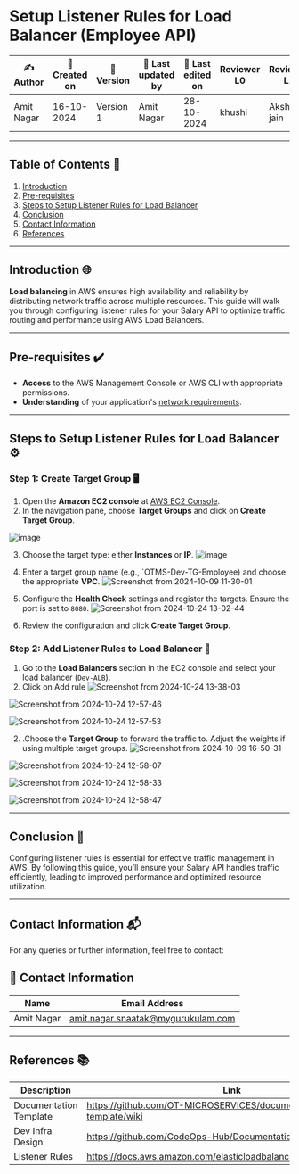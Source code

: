 # **Setup Listener Rules for Load Balancer (Employee API)**



| ✍ Author      | 📅 Created on  | 📌 Version    | 📝 Last updated by | 📅 Last edited on  | Reviewer L0 | Reviewer L1 | Reviewer L2 |
|---------------|----------------|---------------|--------------------|--------------------|-------------|-------------|-------------|
| Amit Nagar    | 16-10-2024     | Version 1     | Amit Nagar         | 28-10-2024         |     khushi        |     Akshay jain        |             




---

## **Table of Contents** 📑
1. [Introduction](#Introduction)
2. [Pre-requisites](#Pre-requisites)
3. [Steps to Setup Listener Rules for Load Balancer](#Steps-to-setup-Listener-Rules-for-Load-Balancer)
4. [Conclusion](#Conclusion)
5. [Contact Information](#Contact-Information)
6. [References](#References)

---

## **Introduction** 🌐
**Load balancing** in AWS ensures high availability and reliability by distributing network traffic across multiple resources. This guide will walk you through configuring listener rules for your Salary API to optimize traffic routing and performance using AWS Load Balancers.

---

## **Pre-requisites** ✔️
- **Access** to the AWS Management Console or AWS CLI with appropriate permissions.
- **Understanding** of your application's [network requirements](https://github.com/mygurukulam-p10/Documentation-P10-Snaatak/blob/main/Cloud%20Infra%20Design/Cloud%20Infra%20Design%2030K%20feet/Readme.md).

---

## **Steps to Setup Listener Rules for Load Balancer** ⚙️

### **Step 1: Create Target Group** 🖥️
1. Open the **Amazon EC2 console** at [AWS EC2 Console](https://console.aws.amazon.com/ec2/).
2. In the navigation pane, choose **Target Groups** and click on **Create Target Group**.

 ![image](https://github.com/user-attachments/assets/f95a951b-479b-40d0-ae5e-8e4d29a55f68)
  
3. Choose the target type: either **Instances** or **IP**.
![image](https://github.com/user-attachments/assets/8b565cbe-2b2d-4e06-8422-ede712b9ce8c)

4. Enter a target group name (e.g., `OTMS-Dev-TG-Employee) and choose the appropriate **VPC**.
 ![Screenshot from 2024-10-09 11-30-01](https://github.com/user-attachments/assets/0231c814-25e8-45c0-a157-14f498f7889f)


  
5. Configure the **Health Check** settings and register the targets. Ensure the port is set to `8080`.
![Screenshot from 2024-10-24 13-02-44](https://github.com/user-attachments/assets/24f20315-8154-46d3-a740-57fd3d43f389)





6. Review the configuration and click **Create Target Group**.

### **Step 2: Add Listener Rules to Load Balancer** 🔄
1. Go to the **Load Balancers** section in the EC2 console and select your load balancer (`Dev-ALB`).
2. Click on Add rule
![Screenshot from 2024-10-24 13-38-03](https://github.com/user-attachments/assets/0176f6f5-a9e1-4db9-866c-8660acad1dbc)

![Screenshot from 2024-10-24 12-57-46](https://github.com/user-attachments/assets/4dbebc6a-a14d-4aca-be62-0c1986dcf287)

![Screenshot from 2024-10-24 12-57-53](https://github.com/user-attachments/assets/43cd24ba-4fb0-4754-b423-e4d42cf7d61d)

 
 2. .Choose the **Target Group** to forward the traffic to. Adjust the weights if using multiple target groups.
   ![Screenshot from 2024-10-09 16-50-31](https://github.com/user-attachments/assets/21117ca3-163a-4ed9-8d06-e7447d1f3833)

   ![Screenshot from 2024-10-24 12-58-07](https://github.com/user-attachments/assets/f89c2981-c527-4be1-a959-4fdf023a0769)

![Screenshot from 2024-10-24 12-58-33](https://github.com/user-attachments/assets/ccb40546-fd49-467f-b1e7-8c32d121c15b)

![Screenshot from 2024-10-24 12-58-47](https://github.com/user-attachments/assets/c1883e6d-bc2c-4d38-934c-484d7331045d)


---

## **Conclusion** 🎯
Configuring listener rules is essential for effective traffic management in AWS. By following this guide, you’ll ensure your Salary API handles traffic efficiently, leading to improved performance and optimized resource utilization.

---

## **Contact Information** 📬

For any queries or further information, feel free to contact:

## 📧 Contact Information

| Name       | Email Address                              |
|------------|--------------------------------------------|
| Amit Nagar | amit.nagar.snaatak@mygurukulam.com       |

---

## **References** 📚

| Description               | Link                                                                 |
| --------------------------| -------------------------------------------------------------------- |
| Documentation Template     | https://github.com/OT-MICROSERVICES/documentation-template/wiki     |
| Dev Infra Design           | https://github.com/CodeOps-Hub/Documentation/blob/main/...          |
| Listener Rules             | https://docs.aws.amazon.com/elasticloadbalancing/latest/application |


